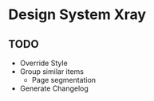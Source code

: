 # Design System Xray

## TODO
- Override Style
- Group similar items
  - Page segmentation
- Generate Changelog



